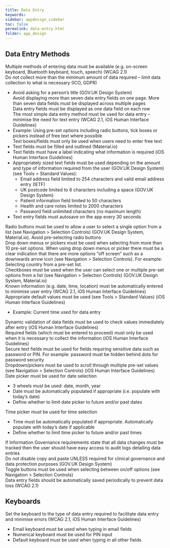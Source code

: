 ```yaml
---
title: Data Entry  
keywords:
sidebar: appdesign_sidebar
toc: false
permalink: data-entry.html
folder: app_design 
---
```


## Data Entry Methods
Multiple methods of entering data must be available (e.g. on-screen keyboard, Bluetooth keyboard, touch, speech) (WCAG 2.1)  
Do not collect more than the minimum amount of data required – limit data collection to what is necessary (ICO, GDPR)  
* Avoid asking for a person’s title (GOV.UK Design System)  
Avoid displaying more than seven data entry fields on one page. More than seven data fields must be displayed across multiple pages  
Data entry fields must be displayed as one data field on each row  
The most simple data entry method must be used for data entry – minimise the need for text entry (WCAG 2.1, iOS Human Interface Guidelines)  
* Example: Using pre-set options including radio buttons, tick boxes or pickers instead of free text where possible  
Text boxes/fields must only be used when users need to enter free text  
* Text fields must be filled and outlined (Material.io)
* Text fields must have a label indicating what information is required (iOS Human Interface Guidelines)
* Appropriately sized text fields must be used depending on the amount and type of information required from the user (GOV.UK Design System) (see Tools > Standard Values):
   * Email address field limited to 254 characters and valid email address entry (IETF)
   * UK postcode limited to 8 characters including a space (GOV.UK Design System)
   * Patient information field limited to 50 characters
   * Health and care notes limited to 2000 characters
   * Password field unlimited characters (no maximum length)
* Text entry fields must autosave on the app every 30 seconds

Radio buttons must be used to allow a user to select a single option from a list (see Navigation > Selection Controls) (GOV.UK Design System, Material.io). Avoid pre-selecting radio buttons  
Drop down menus or pickers must be used when selecting from more than 10 pre-set options. When using drop down menus or picker there must be a clear indication that there are more options “off screen” such as a downwards arrow icon (see Navigation > Selection Controls). For example: Selecting country from a pre-set list.  
Checkboxes must be used when the user can select one or multiple pre-set options from a list (see Navigation > Selection Controls) (GOV.UK Design System, Material.io)  
Known information (e.g. date, time, location) must be automatically entered to minimise user entry (WCAG 2.1, iOS Human Interface Guidelines)  
Appropriate default values must be used (see Tools > Standard Values) (iOS Human Interface Guidelines)  
* Example: Current time used for data entry

Dynamic validation of data fields must be used to check values immediately after entry (iOS Human Interface Guidelines)  
Required fields (which must be entered to proceed) must only be used when it is necessary to collect the information (iOS Human Interface Guidelines)  
Secure text fields must be used for fields requiring sensitive data such as password or PIN. For example: password must be hidden behind dots for password security  
Dropdown/pickers must be used to scroll through multiple pre-set values (see Navigation > Selection Controls) (iOS Human Interface Guidelines)  
Date picker must be used for date selection  
* 3 wheels must be used: date, month, year
* Date must be automatically populated if appropriate (i.e. populate with today’s date)
* Define whether to limit date picker to future and/or past dates

Time picker must be used for time selection
* Time must be automatically populated if appropriate. Automatically populate with today’s date if applicable
* Define whether to limit time picker to future and/or past times

If Information Governance requirements state that all data changes must be tracked then the user should have easy access to audit logs detailing data entries  
Do not disable copy and paste UNLESS required for clinical governance and data protection purposes (GOV.UK Design System)  
Toggle buttons must be used when selecting between on/off options (see Navigation > Selection Controls)  
Data entry fields should be automatically saved periodically to prevent data loss (WCAG 2.1)  

## Keyboards
Set the keyboard to the type of data entry required to facilitate data entry and minimise errors (WCAG 2.1, iOS Human Interface Guidelines)  
* Email keyboard must be used when typing in email fields
* Numerical keyboard must be used for PIN input
* Default keyboard must be used when typing in all other fields